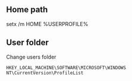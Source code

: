 ## Home path

setx /m HOME %USERPROFILE%

## User folder

Change users folder

	HKEY_LOCAL_MACHINE\SOFTWARE\MICROSOFT\WINDOWS NT\CurrentVersion\ProfileList
